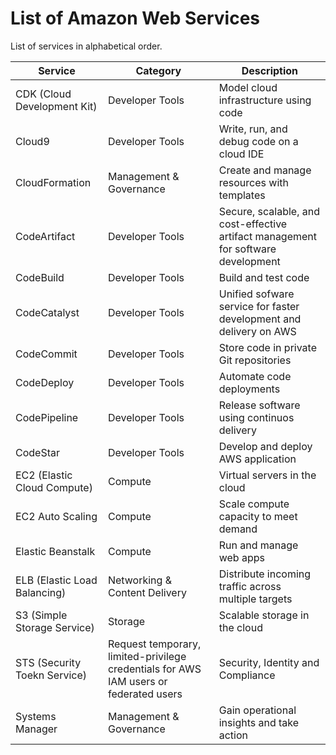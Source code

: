 # List of Amazon Web Services

List of services in alphabetical order.

| Service | Category | Description |
| - | - | - |
| CDK (Cloud Development Kit) | Developer Tools | Model cloud infrastructure using code |
| Cloud9 | Developer Tools | Write, run, and debug code on a cloud IDE |
| CloudFormation | Management & Governance | Create and manage resources with templates |
| CodeArtifact | Developer Tools | Secure, scalable, and cost-effective artifact management for software development |
| CodeBuild | Developer Tools | Build and test code |
| CodeCatalyst | Developer Tools | Unified sofware service for faster development and delivery on AWS |
| CodeCommit | Developer Tools | Store code in private Git repositories |
| CodeDeploy | Developer Tools | Automate code deployments |
| CodePipeline | Developer Tools | Release software using continuos delivery |
| CodeStar | Developer Tools | Develop and deploy AWS application |
| EC2 (Elastic Cloud Compute) | Compute | Virtual servers in the cloud |
| EC2 Auto Scaling | Compute | Scale compute capacity to meet demand |
| Elastic Beanstalk | Compute | Run and manage web apps |
| ELB (Elastic Load Balancing) | Networking & Content Delivery | Distribute incoming traffic across multiple targets |
| S3 (Simple Storage Service) | Storage | Scalable storage in the cloud |
| STS (Security Toekn Service) | Request temporary, limited-privilege credentials for AWS IAM users or federated users | Security, Identity and Compliance |
| Systems Manager | Management & Governance | Gain operational insights and take action |



